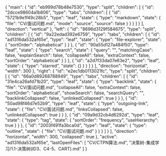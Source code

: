 {
  "main": {
    "id": "eb999d78b48e7530",
    "type": "split",
    "children": [
      {
        "id": "2dcce98604a1b806",
        "type": "tabs",
        "children": [
          {
            "id": "5721b9e1f49c28b5",
            "type": "leaf",
            "state": {
              "type": "markdown",
              "state": {
                "file": "CV/面试问题.md",
                "mode": "source",
                "source": false
              }
            }
          }
        ]
      }
    ],
    "direction": "vertical"
  },
  "left": {
    "id": "8696d3129f584675",
    "type": "split",
    "children": [
      {
        "id": "9a22edad392e6759",
        "type": "tabs",
        "children": [
          {
            "id": "ad1316da532af65e",
            "type": "leaf",
            "state": {
              "type": "file-explorer",
              "state": {
                "sortOrder": "alphabetical"
              }
            }
          },
          {
            "id": "90a55d127a484f50",
            "type": "leaf",
            "state": {
              "type": "search",
              "state": {
                "query": "",
                "matchingCase": false,
                "explainSearch": false,
                "collapseAll": false,
                "extraContext": false,
                "sortOrder": "alphabetical"
              }
            }
          },
          {
            "id": "a2d7f33da07e63e2",
            "type": "leaf",
            "state": {
              "type": "starred",
              "state": {}
            }
          }
        ]
      }
    ],
    "direction": "horizontal",
    "width": 300
  },
  "right": {
    "id": "e2ec1db0113021fc",
    "type": "split",
    "children": [
      {
        "id": "66a0d89268788949",
        "type": "tabs",
        "children": [
          {
            "id": "31e4ca26afd71b20",
            "type": "leaf",
            "state": {
              "type": "backlink",
              "state": {
                "file": "CV/面试问题.md",
                "collapseAll": false,
                "extraContext": false,
                "sortOrder": "alphabetical",
                "showSearch": false,
                "searchQuery": "",
                "backlinkCollapsed": false,
                "unlinkedCollapsed": true
              }
            }
          },
          {
            "id": "50ad98f46d7e52b9",
            "type": "leaf",
            "state": {
              "type": "outgoing-link",
              "state": {
                "file": "CV/面试问题.md",
                "linksCollapsed": false,
                "unlinkedCollapsed": true
              }
            }
          },
          {
            "id": "09a9d32cb4d6292d",
            "type": "leaf",
            "state": {
              "type": "tag",
              "state": {
                "sortOrder": "frequency",
                "useHierarchy": true
              }
            }
          },
          {
            "id": "2003f491fa3bca0d",
            "type": "leaf",
            "state": {
              "type": "outline",
              "state": {
                "file": "CV/面试问题.md"
              }
            }
          }
        ]
      }
    ],
    "direction": "horizontal",
    "width": 300,
    "collapsed": true
  },
  "active": "ad1316da532af65e",
  "lastOpenFiles": [
    "CV/CTPN算法.md",
    "决策树-集成学习/1.1-决策树(ID3、C4-5、CART).md"
  ]
}